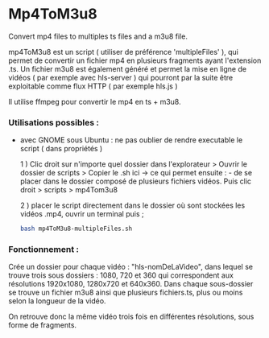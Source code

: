 # Mp4ToM3u8

Convert mp4 files to multiples ts files and a m3u8 file.

mp4ToM3u8 est un script ( utiliser de préférence 'multipleFiles' ), qui permet de convertir un fichier mp4 en plusieurs fragments ayant l'extension .ts.
Un fichier m3u8 est également généré et permet la mise en ligne de vidéos ( par exemple avec hls-server ) qui pourront par la suite être exploitable comme flux HTTP
( par exemple hls.js ) 

Il utilise ffmpeg pour convertir le mp4 en ts + m3u8.

### Utilisations possibles : 

- avec GNOME sous Ubuntu : ne pas oublier de rendre executable le script ( dans propriétés ) 

  1 ) Clic droit sur n'importe quel dossier dans l'explorateur > Ouvrir le dossier de scripts > Copier le .sh ici 
  -> ce qui permet ensuite : - de se placer dans le dossier composé de plusieurs fichiers vidéos. Puis clic droit > scripts > mp4Tom3u8
  
  2 ) placer le script directement dans le dossier où sont stockées les vidéos .mp4, ouvrir un terminal puis ;

  ```bash 
  bash mp4ToM3u8-multipleFiles.sh
  ```
  
### Fonctionnement : 
  
  Crée un dossier pour chaque vidéo : "hls-nomDeLaVideo", dans lequel se trouve trois sous dossiers : 1080, 720 et 360 qui correspondent aux résolutions 1920x1080, 
  1280x720 et 640x360. Dans chaque sous-dossier se trouve un fichier m3u8 ainsi que plusieurs fichiers.ts, plus ou moins selon la longueur de la vidéo.
  
  On retrouve donc la même vidéo trois fois en différentes résolutions, sous forme de fragments.
